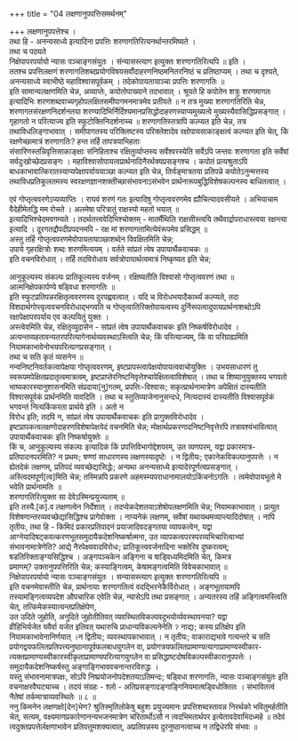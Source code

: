 +++
title = "04 लक्षणानुपपत्तिसमर्थनम्"

+++
लक्षणानुपपत्तेश्च ।  
तथा हि - अनन्यसाध्ये इत्यादिना प्रपत्तिः शरणागतिरित्यनर्थान्तरमिष्यते ।  
तथा च पठ्यते  
निक्षेपापरपर्यायो न्यासः पञ्चाङ्गसंयुतः । संन्यासस्त्याग इत्युक्तः शरणागतिरित्यपि ॥ इति ।  
ततश्च प्रपत्तिलक्षणं शरणागतिशब्दप्रयोगविषयसर्वोदाहरणनिष्ठमनितरनिष्ठं च प्रतिष्ठाप्यम् । तथा च दृश्यते, अनन्यसाध्ये स्वाभीष्ठे महाविश्वासपूर्वकम् । तदेकोपायतायाञ्चा प्रपत्तिः शरणागतिः ॥  
इति सामान्यलक्षणमिति चेन्न, अव्याप्तेः, कपोतोपाख्याने तदभावात् । श्रूयते हि कपोतेन शत्रुः शरणमागतः इत्यादिभिः शरणशब्दवाच्यगृहोपलक्षितसमीपागमनमात्रमेव प्रतीयते ॥ न तत्र मुख्या शरणागतिरिति चेन्न, शरणागतसंरक्षणनिदर्शनतया शरण्यादिभिर्निर्दिश्यमानप्रसिद्धोदाहरणस्याप्यमुख्यत्वे मुख्यस्यैवासिद्धिप्रसङ्गात् । गृहागतो न परित्याज्य इति स्फुटोक्तिनिदर्शनाच्च ॥ शरणागतिस्तत्रापि कल्प्यत इति चेन्न, तत्र तथाविधलिङ्गाभावात् । समीपागतस्य परिक्लिष्टस्य परिक्लेशादेव रक्षोपायसाकाङ्क्षत्वं कल्प्यत इति चेत्, किं रक्षणेच्छामात्रं शरणागतिः? हन्त तर्हि तापत्रयाभिहताः  
संसारिणस्तन्निवृत्तिसाकाङ्क्षाः संनिहिताश्च रक्षितुर्व्याप्तस्य सर्वेश्वरस्येति सर्वेऽपि जन्तवः शरणागता इति सर्वेषां सर्वदुःखोच्छेदप्रसङ्गः । महाविश्वासोपायत्वप्रार्थनादिनैरर्थक्यप्रसङ्गश्च । कपोतं प्रत्यश्रुताऽपि बाधकाभावात्किरातस्याप्यपेक्षापर्याययाञ्छा कल्प्यत इति चेन्न, तिर्यङ्मात्रतया प्रतिपन्ने कपोतेऽनुन्मत्तस्य तथाविधप्रतिकूलतमस्य स्वरक्षणज्ञानशक्तीच्छासंभावनाऽसंभवेन प्रार्थनारूपबुद्धिविशेषकल्पनस्य बाधितत्वात् ।

एवं गोप्तृत्ववरणेऽप्यव्याप्तिः । राघवं शरणं गतः इत्यादिषु गोप्तृत्ववरणमेव ह्यौचित्यादवसीयते । 
 अभियाचाम वैदेहीमेतद्धि मम रोचते । अलमेषा परित्रातुं राक्षस्यो महतो भयात् ॥  
इत्यादिभिश्चेदमवगम्यते । तदर्थतत्त्ववेदिभिश्चोक्तम् - मातर्मैथिलि राक्षसीस्त्वयि तथैवार्द्रापराधास्त्वया रक्षन्त्या इत्यादि । दूरगतद्रौपदीप्रपदनमपि - रक्ष मां शरणागतामित्येवंरूपमेव प्रसिद्धम् ॥  
अस्तु तर्हि गोप्तृत्ववरणमेवोपायतायाञ्छाशब्देन विवक्षितमिति चेन्न;   
उपाये गृहरक्षित्रोः शब्दः शरणमित्ययम् । वर्तते सांप्रतं त्वेष उपायार्थैकवाचकः ॥  
इति वचनविरोधात् । तर्हि तदविरोधाय सर्वत्रोपायार्थत्वमात्रं निष्कृष्यत इति चेन्न;  

आनुकूल्यस्य संकल्पः प्रातिकूल्यस्य वर्जनम् । रक्षिष्यतीति विश्वासो गोप्तृत्ववरणं तथा ॥  
आत्मनिक्षेपकार्पण्ये षड्विधा शरणागतिः ॥  
इति स्फुटप्रतिपन्नरक्षितृत्ववरणस्य दुरपह्ववत्वात् । यदि च विरोधभयादैकार्थ्यं कल्प्यते, तदा विशदार्थगोप्त्वृत्ववचनविरोधाद्भगवति च गोप्तृत्वातिरिक्तोपायत्वस्य दुर्निरूपत्वादुपायप्रार्थनाशब्दोऽपि रक्षापेक्षापरपर्याय एव कल्पयितुं युक्तः ।  
अस्त्वेवमिति चेन्न, रक्षितृव्युदासेन - सांप्रतं त्वेष उपायार्थैकवाचकः इति निष्कर्षविरोधादेव । अत्यन्तव्यहतावन्यतरपरित्यागेनार्थव्यवस्थाऽस्त्विति चेन्न; किं परित्याज्यम्, किं वा परिग्राह्यमिति नियामकाभावेनोभयपरित्यागप्रसङ्गात् ।  
तथा च सति कृतं व्यसनेन ॥  
नन्वनिष्टनिवर्तकत्वापेक्षया गोप्तृत्ववरणम्, इष्टप्रापस्त्वापेक्षयोपायत्ववाचोयुक्तिः । उभयसाधारणं तु स्वरूपमपेक्षितप्रदातृत्वमात्रत्वम्, इष्टप्राप्तेरनिष्टनिवृत्तेश्चापेक्षितत्वाविशेषात् । तथा च शिष्यानुयुक्तस्य भगवतो भाष्यकारस्यानुशासनमिति संप्रदाया[नु]गतम्, प्रपत्तिः-विश्वासः; सकृत्प्रार्थनामात्रेण अपेक्षितं दास्यतीति विश्वासपूर्वकं प्रार्थनमिति यावदिति । तथा च स्तुतिव्याजेनानुसन्दधे, नित्यदास्यं दास्यतीति विश्वासपूर्वकं भगवन्तं नित्यकिंकरता प्रार्थये इति । अतो न  
विरोध इति; तदपि न, सांप्रतं त्वेष उपायार्थैकवाचकः इति प्रागुक्तविरोधादेव । इष्टप्रापकत्वलक्षणोदाहरणविशेषापेक्षयेदं वचनमिति चेन्न; मोक्षार्थप्रकरणादनिष्टनिवृत्तेरपि तत्रावश्यंभावित्वात् उपायार्थैकवाचकः इति निष्कर्षायुक्तेः ॥  
किं च, आनुकूल्यस्य संकल्पः इत्यादिकं किं प्रपत्तिविभागोद्देशपरम्, उत व्यणपरम्, यद्वा प्रकारमात्र-  
प्रतिपादनपरमिति? न प्रथमः; षण्णां साधारणस्य लक्षणस्यादृष्टेः । न द्वितीयः; एकानेकविकल्पानुपपत्तेः । न ह्येतदेकं लक्षणम्, प्रतिपदं व्यवच्छेद्यासिद्धेः; अन्यथा अनन्यसाध्ये इत्यादेरपूर्णत्वप्रसङ्गात् । अस्त्विदमपूर्ण[त्व]मिति चेन्न; तस्मिन्नपि प्रकरणे अहमस्म्यपराधानामालयोऽकिंचनोऽगतिः । त्वमेवोपायभूतो मे भवेति प्रार्थनामतिः ॥  
शरणागतिरित्युक्ता सा देवेऽस्मिन्प्रयुज्यताम् ॥  
इति तस्यै.[क].व लक्षणत्वेन निर्देशात् । तदप्येकदेशतयाऽशेषोपलक्षणमिति चेन्न; नियामकाभावात् । प्रत्युत  
विशेषणान्तरव्यवच्छेद्यासिद्धिश्च प्रागेवोक्ता । नाप्यनेकं लक्षणम्, सर्वेषां यथायथमव्याप्त्यादिदोषात् । नापि तृतीयः, तथा हि - किमिदं प्रकारप्रतिपादनं प्रयाजादिवदङ्गतया व्यापकत्वेन, यद्वा आग्नेयादिषट्कवत्करणभूतसमुदायैकदेशनिष्कर्षात्मना, उत व्यापकत्वपरस्परव्यभिचारित्वाभ्यां संभावनामात्रेणेति? आद्ये नैरपेक्ष्यवादविरोधः; प्रातिकूत्त्ववर्जनादिना भक्तेरिव दुष्करत्वम्; षडतिरिक्ताङ्ग्यसिद्धिश्च । अङ्गपञ्चकेन अङ्गिना च षाड्विध्यमिदमिति चेत्, किमत्र  
प्रमाणम्? उक्तानुपपत्तिरिति चेन्न; कस्याङ्गित्वम्, केषामङ्गत्वमिति विवेचकाभावात् ॥  
निक्षेपापरपर्यायो न्यासः पञ्चाङ्गसंयुतः । सन्यासस्त्याग इत्युक्तः शरणागतिरित्यपि ॥  
इति वचनमेवास्तीति चेन्न, प्रार्थनायाः शरणागतित्वं वदद्भिरनेकैर्विरोधात् । अङ्गभूतायामपि तस्यामङ्गित्वव्यपदेश औपचारिक एवेति चेन्न, न्यासेऽपि तथा प्रसङ्गात् । अन्यतरस्य तहिं अङ्गित्वमस्त्विति चेत्, तत्किमेकस्यात्यन्तप्रतिक्षेपेण,  
उत उदिते जुहोति, अनुदिते जुहोतीतिवत् व्यवस्थितविकल्पवदुभयोर्व्यवस्थापनया? यद्वा  
व्रीहिभिर्यजेत यवैर्वा यजेत इतिवत् यथारुचि प्राधान्यविकल्पनेनेति ॽ नाद्यः; कस्य प्रतिक्षेप इति नियामकाभावेनानिर्णयात् ।न द्वितीयः; व्यवस्थापकाभावात् । न तृतीयः; वाकाराद्यभावे गत्यन्तरे च सति प्रयोगद्वयफलितप्रतिपत्त्यनुष्ठानापूर्वफलबाधयुगलेन वा, प्रयोगत्रयफलितप्रामाण्यत्यागाप्रामाण्यस्वीकार-त्यक्तप्रामाण्यस्वीकारस्वीकृताप्रामाण्यपरित्यागयुगलेन वा प्रसिद्धाष्टदोषविकल्पस्वीकारानुपपत्तेः । समुदायैकदेशनिष्कर्षस्तु अङ्गाङ्गिभाववचनान्तरविरुद्धः ।  
यस्तु संभावनामात्रपक्षः, सोऽपि निष्प्रयोजनोपदेशतयाऽतिमन्दः; षड्विधा शरणागतिः, न्यासः पञ्चाङ्गसंयुतः इति वचनाक्षरवैघट्याच्च । तदयं संग्रहः - श्लो - अतिप्रसङ्गादङ्गाङ्गिनियमात्षड्विधोक्तितः । संभावितत्वं नैतेषां तर्कमात्राव्यवस्थितेः ॥ ८ ॥  
ननु किमनेन लक्षणक्षो[देन]भेण? श्रुतिस्मृतिलोकेषु बहुशः प्रयुज्यमानः प्रपत्तिशब्दस्तावन्न निरर्थको भवितुमर्हतीति चेत्, सत्यम्, वक्ष्यमाणप्रकारेणानन्यभजनमात्रेण चरितार्थोऽसौ न त्वदभिमतार्थपर इत्येतावदेवाभिदध्महे ॥ तदेवं त्वदुक्तप्रपत्तेर्लक्षणाभावेन प्रतिपत्तुमशक्यत्वात्, अप्रतिपन्नस्य दुरनुष्ठानत्वाच्च न तद्विधेरपि संभवः ॥
